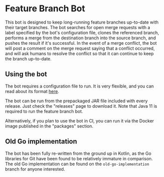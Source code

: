 # Feature Branch Bot

This bot is designed to keep long-running feature branches up-to-date with their target branches.
The bot searches for open merge requests with a label specified by the bot's configuration file,
clones the referenced branch, performs a merge from the destination branch into the source branch,
and pushes the result if it's successful. In the event of a merge conflict, the bot will post a comment
on the merge request saying that a conflict occurred, and will ask humans to resolve the conflict so that it can continue
to keep the branch up-to-date.

## Using the bot

The bot requires a configuration file to run. It is very flexible, and you can read 
about its format [here](./README_CONFIG.md).

The bot can be run from the prepackaged JAR file included with every release. Just
check the "releases" page to download it. Note that Java 11 is required to run the feature branch bot.

Alternatively, if you plan to use the bot in CI, you can run it via the Docker image
published in the "packages" section.

## Old Go implementation

The bot has been fully re-written from the ground up in Kotlin, as the Go libraries for Git have been found to be
relatively immature in comparison. The old Go implementation can be found on the `old-go-implementation` branch for
anyone interested.
